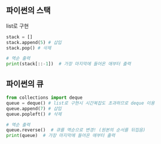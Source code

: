 ## 파이썬의 스택 
list로 구현
~~~ py
stack = []
stack.append(5) # 삽입
stack.pop() # 삭제

# 역순 출력
print(stack[::-1])  # 가장 마지막에 들어온 애부터 출력
~~~

## 파이썬의 큐
~~~ py
from collections import deque
queue = deque() # list로 구현시 시간복잡도 초과하므로 deque 이용
queue.append(7) # 삽입
queue.popleft() # 삭제

# 역순 출력
queue.reverse()  # 큐를 역순으로 변경! (원본의 순서를 뒤집음)
print(queue)  # 가장 마지막에 들어온 애부터 출력

~~~





